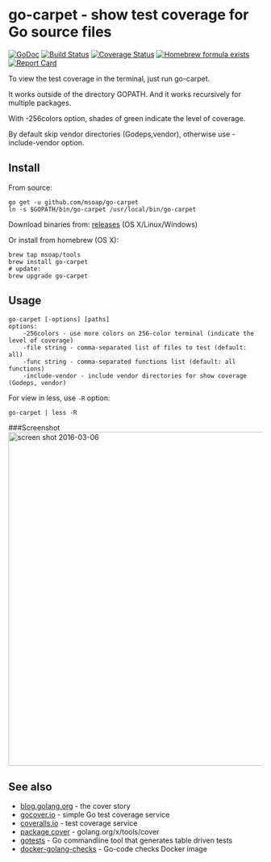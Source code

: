 go-carpet - show test coverage for Go source files
==================================================

[![GoDoc](https://godoc.org/github.com/msoap/go-carpet?status.svg)](https://godoc.org/github.com/msoap/go-carpet)
[![Build Status](https://travis-ci.org/msoap/go-carpet.svg?branch=master)](https://travis-ci.org/msoap/go-carpet)
[![Coverage Status](https://coveralls.io/repos/github/msoap/go-carpet/badge.svg?branch=master)](https://coveralls.io/github/msoap/go-carpet?branch=master)
[![Homebrew formula exists](https://img.shields.io/badge/homebrew-🍺-d7af72.svg)](https://github.com/msoap/go-carpet#install)
[![Report Card](https://goreportcard.com/badge/github.com/msoap/go-carpet)](https://goreportcard.com/report/github.com/msoap/go-carpet)

To view the test coverage in the terminal, just run go-carpet.

It works outside of the directory GOPATH. And it works recursively for multiple packages.

With -256colors option, shades of green indicate the level of coverage.

By default skip vendor directories (Godeps,vendor), otherwise use -include-vendor option.

Install
-------

From source:

    go get -u github.com/msoap/go-carpet
    ln -s $GOPATH/bin/go-carpet /usr/local/bin/go-carpet

Download binaries from: [releases](https://github.com/msoap/go-carpet/releases) (OS X/Linux/Windows)

Or install from homebrew (OS X):

    brew tap msoap/tools
    brew install go-carpet
    # update:
    brew upgrade go-carpet

Usage
-----

    go-carpet [-options] [paths]
    options:
        -256colors - use more colors on 256-color terminal (indicate the level of coverage)
        -file string - comma-separated list of files to test (default: all)
        -func string - comma-separated functions list (default: all functions)
        -include-vendor - include vendor directories for show coverage (Godeps, vendor)

For view in less, use `-R` option:

    go-carpet | less -R

###Screenshot
<img width="662" alt="screen shot 2016-03-06" src="https://cloud.githubusercontent.com/assets/844117/13554107/e6c7c82a-e3a7-11e5-82d6-3481f1fead11.png">

See also
--------

  * [blog.golang.org](https://blog.golang.org/cover) - the cover story
  * [gocover.io](https://gocover.io) - simple Go test coverage service
  * [coveralls.io](https://coveralls.io) - test coverage service
  * [package cover](https://godoc.org/golang.org/x/tools/cover) - golang.org/x/tools/cover
  * [gotests](https://github.com/cweill/gotests) - Go commandline tool that generates table driven tests
  * [docker-golang-checks](https://github.com/msoap/docker-golang-checks) - Go-code checks Docker image
